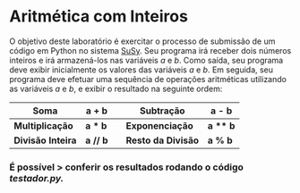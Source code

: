 # Aritmética com Inteiros

  O objetivo deste laboratório é exercitar o processo de submissão de um código em Python no sistema [SuSy](https://susy.ic.unicamp.br:9999/mc102). Seu programa irá receber dois números inteiros e irá armazená-los nas variáveis *a* e *b*. Como saída, seu programa deve exibir inicialmente os valores das variáveis *a* e *b*. Em seguida, seu programa deve efetuar uma sequência de operações aritméticas utilizando as variáveis *a* e *b*, e exibir o resultado na seguinte ordem:
  
  |Soma|a + b||Subtração|a - b|
  |-|-|-|-|-|
  |**Multiplicação**|**a * b**||**Exponenciação**|**a ** b**|
  |**Divisão Inteira**|**a // b**||**Resto da Divisão**|**a % b**|

###   É possível > conferir os resultados rodando o código *testador.py.*
